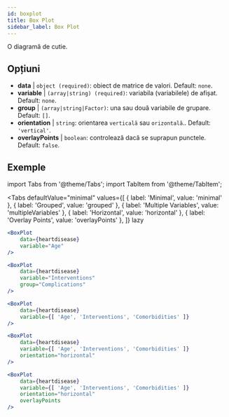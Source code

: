 ```yaml
---
id: boxplot
title: Box Plot
sidebar_label: Box Plot
---
```


O diagramă de cutie.

## Opțiuni

* __data__ | `object (required)`: obiect de matrice de valori. Default: `none`.
* __variable__ | `(array|string) (required)`: variabila (variabilele) de afișat. Default: `none`.
* __group__ | `(array|string|Factor)`: una sau două variabile de grupare. Default: `[]`.
* __orientation__ | `string`: orientarea `verticală` sau `orizontală`.. Default: `'vertical'`.
* __overlayPoints__ | `boolean`: controlează dacă se suprapun punctele. Default: `false`.


## Exemple

import Tabs from '@theme/Tabs';
import TabItem from '@theme/TabItem';

<Tabs
    defaultValue="minimal"
    values={[
        { label: 'Minimal', value: 'minimal' },
        { label: 'Grouped', value: 'grouped' },
        { label: 'Multiple Variables', value: 'multipleVariables' },
        { label: 'Horizontal', value: 'horizontal' },
        { label: 'Overlay Points', value: 'overlayPoints' },
    ]}
    lazy
>

<TabItem value="minimal">

```jsx live
<BoxPlot 
    data={heartdisease} 
    variable="Age"
/>
```

</TabItem>

<TabItem value="grouped">

```jsx live
<BoxPlot 
    data={heartdisease} 
    variable="Interventions"
    group="Complications"
/>
```

</TabItem>

<TabItem value="multipleVariables">

```jsx live
<BoxPlot 
    data={heartdisease} 
    variable={[ 'Age', 'Interventions', 'Comorbidities' ]}
/>
```

</TabItem>

<TabItem value="horizontal">

```jsx live
<BoxPlot 
    data={heartdisease} 
    variable={[ 'Age', 'Interventions', 'Comorbidities' ]}
    orientation="horizontal"
/>
```

</TabItem>

<TabItem value="overlayPoints">

```jsx live
<BoxPlot 
    data={heartdisease} 
    variable={[ 'Age', 'Interventions', 'Comorbidities' ]}
    orientation="horizontal"
    overlayPoints
/>
```

</TabItem>

</Tabs>
